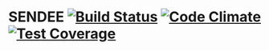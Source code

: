 SENDEE [![Build Status](https://travis-ci.org/hugoabonizio/sendee.svg?branch=master)](https://travis-ci.org/hugoabonizio/sendee) [![Code Climate](https://codeclimate.com/github/hugoabonizio/sendee/badges/gpa.svg)](https://codeclimate.com/github/hugoabonizio/sendee) [![Test Coverage](https://codeclimate.com/github/hugoabonizio/sendee/badges/coverage.svg)](https://codeclimate.com/github/hugoabonizio/sendee/coverage)
======